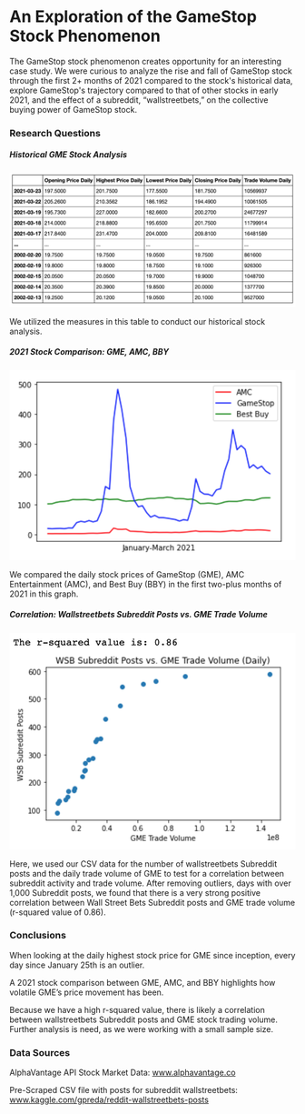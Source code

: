 # An Exploration of the GameStop Stock Phenomenon

The GameStop stock phenomenon creates opportunity for an interesting case study. We were curious to analyze the rise and fall of GameStop stock through the first 2+ months of 2021 compared to the stock's historical data, explore GameStop's trajectory compared to that of other stocks in early 2021, and the effect of a subreddit, “wallstreetbets,” on the collective buying power of GameStop stock.

### Research Questions

##### Historical GME Stock Analysis

![Table](Images/Image1.png)

We utilized the measures in this table to conduct our historical stock analysis.

##### 2021 Stock Comparison: GME, AMC, BBY

![Graph](Images/Image2.png)

We compared the daily stock prices of GameStop (GME), AMC Entertainment (AMC), and Best Buy (BBY) in the first two-plus months of 2021 in this graph.

##### Correlation: Wallstreetbets Subreddit Posts vs. GME Trade Volume

![Plot](Images/Image3.png)

Here, we used our CSV data for the number of wallstreetbets Subreddit posts and the daily trade volume of GME to test for a correlation between subreddit activity and trade volume. After removing outliers, days with over 1,000 Subreddit posts, we found that there is a very strong positive correlation between Wall Street Bets Subreddit posts and GME trade volume (r-squared value of 0.86).

### Conclusions

When looking at the daily highest stock price for GME since inception, every day since January 25th is an outlier.

A 2021 stock comparison between GME, AMC, and BBY highlights how volatile GME’s price movement has been. 

Because we have a high r-squared value, there is likely a correlation between wallstreetbets Subreddit posts and GME stock trading volume. Further analysis is need, as we were working with a small sample size.


### Data Sources

AlphaVantage API Stock Market Data: www.alphavantage.co

Pre-Scraped CSV file with posts for subreddit wallstreetbets: www.kaggle.com/gpreda/reddit-wallstreetbets-posts
